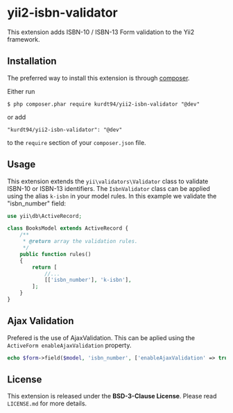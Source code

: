 
# yii2-isbn-validator
This extension adds ISBN-10 / ISBN-13 Form validation to the Yii2 framework. 

## Installation

The preferred way to install this extension is through [composer](http://getcomposer.org/download/).

Either run

```
$ php composer.phar require kurdt94/yii2-isbn-validator "@dev"
```

or add

```
"kurdt94/yii2-isbn-validator": "@dev"
```

to the ```require``` section of your `composer.json` file.

## Usage

This extension extends the `yii\validators\Validator` class to validate ISBN-10 or ISBN-13 identifiers.
The `IsbnValidator` class can be applied using the alias `k-isbn` in your model rules. In this example we validate the "isbn_number" field:

```php
use yii\db\ActiveRecord;

class BooksModel extends ActiveRecord {
    /**
     * @return array the validation rules.
     */
    public function rules()
    {
        return [
            //...
            [['isbn_number'], 'k-isbn'],
        ];
    }
}
```
## Ajax Validation

Prefered is the use of AjaxValidation. This can be aplied using the `ActiveForm enableAjaxValidation` property.

```php
echo $form->field($model, 'isbn_number', ['enableAjaxValidation' => true]);
```

## License
This extension is released under the **BSD-3-Clause License**. Please read `LICENSE.md` for more details.
